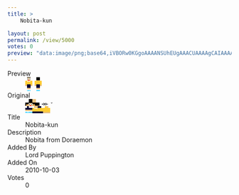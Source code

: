 ```yaml
---
title: >
    Nobita-kun

layout: post
permalink: /view/5000
votes: 0
preview: "data:image/png;base64,iVBORw0KGgoAAAANSUhEUgAAACUAAAAgCAIAAAAaMSbnAAAABnRSTlMA/wD/AP5AXyvrAAABD0lEQVRIie1WSxKCMAxNHM7Qi1DXcAGupPVMXqCugYPA2rVxUdC2tBinIDOMbwP5vL7SJkyQ6AEjEA8Qgp0zAw49swOdVpx1U4Du3tE8+tsFAERxHv3EWovxfX4GIs6Y6QjvaD34ekQ0Y6bDqZfh2koljKkHvyhOq+gNqlqJUhnh/puK5ZQ3UpM7jrzxU1rpJtRu9MjfEETrpZW+zEII6b2UVpCc6HkaS0tu3X9/vTQ4/Y6R4qBJTwbBoWf9vbJC1yDBzhHxEIe+9/tDd34J/wyJ6qDfX4tB3/t5btp/na5ieRxw6Hs/z/C8OwFzSvtM37ReZAtmepItALzfvZEqBsOawqb786DNifFT8Ov7ewLg7WQ4UGyfTAAAAABJRU5ErkJggg=="
---
```

<dl class="side-by-side">
<dt>Preview</dt>
<dd>
    <img class="preview" src="data:image/png;base64,iVBORw0KGgoAAAANSUhEUgAAACUAAAAgCAIAAAAaMSbnAAAABnRSTlMA/wD/AP5AXyvrAAABD0lEQVRIie1WSxKCMAxNHM7Qi1DXcAGupPVMXqCugYPA2rVxUdC2tBinIDOMbwP5vL7SJkyQ6AEjEA8Qgp0zAw49swOdVpx1U4Du3tE8+tsFAERxHv3EWovxfX4GIs6Y6QjvaD34ekQ0Y6bDqZfh2koljKkHvyhOq+gNqlqJUhnh/puK5ZQ3UpM7jrzxU1rpJtRu9MjfEETrpZW+zEII6b2UVpCc6HkaS0tu3X9/vTQ4/Y6R4qBJTwbBoWf9vbJC1yDBzhHxEIe+9/tDd34J/wyJ6qDfX4tB3/t5btp/na5ieRxw6Hs/z/C8OwFzSvtM37ReZAtmepItALzfvZEqBsOawqb786DNifFT8Ov7ewLg7WQ4UGyfTAAAAABJRU5ErkJggg==">
</dd>
<dt>Original</dt>
<dd>
    <img class="preview" src="data:image/png;base64,iVBORw0KGgoAAAANSUhEUgAAAEAAAAAgCAYAAACinX6EAAABAklEQVR42u2X2w3DIAxFWahfLNgpOk8HYIJu0CncJqol6vIqxoSAr3QVQSDBB0OIMXlBys/7NWkzgRSAAlAACkABKICJAcDB7hmnCb2TO8M9ANC2tfDg7wzwhUH76gAAMiDaLYHH7bLbn3kMkgKgdbQ/E0CsTazMWk5fADCYGgDbtRGA/hmAg0cIoXRP1dH+g+4BaQApwzbjH+faCgCQU0kwtRAKQY0mC76puEDp83+dSVf3HpNnAaAKQAEsBsACx3RAu2NytruPBRArLwGgpG5aAAO56UEoeDhSAArg3ACAq9UBcDdR6U02/w1wANSo0D1qaQDif5slQU4NYPQlIA3gBUeSbIs87P2IAAAAAElFTkSuQmCC">
</dd>
<dt>Title</dt>
<dd>Nobita-kun</dd>
<dt>Description</dt>
<dd>Nobita from Doraemon</dd>
<dt>Added By</dt>
<dd>Lord Puppington</dd>
<dt>Added On</dt>
<dd>2010-10-03</dd>
<dt>Votes</dt>
<dd>0</dd>
</dl>
